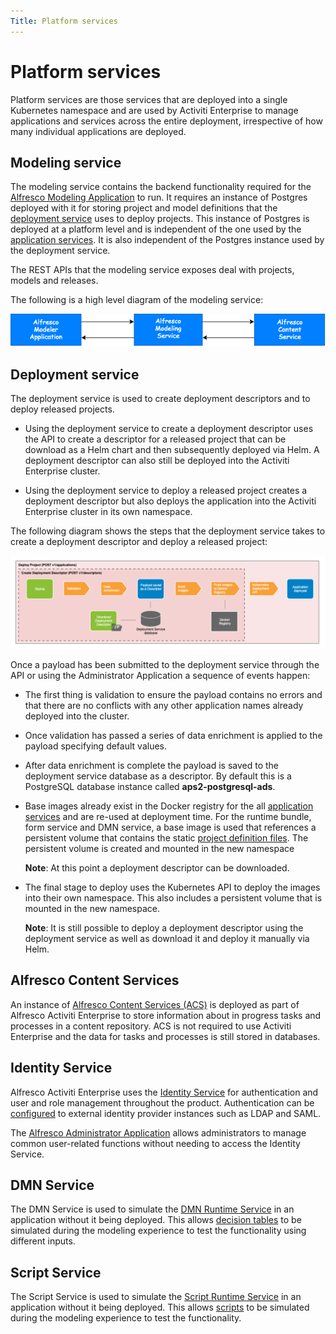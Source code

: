 ```yaml
---
Title: Platform services
---
```


# Platform services
Platform services are those services that are deployed into a single Kubernetes namespace and are used by Activiti Enterprise to manage applications and services across the entire deployment, irrespective of how many individual applications are deployed.

## Modeling service
The modeling service contains the backend functionality required for the [Alfresco Modeling Application](../modeling/README.md) to run. It requires an instance of Postgres deployed with it for storing project and model definitions that the [deployment service](#deployment-service) uses to deploy projects. This instance of Postgres is deployed at a platform level and is independent of the one used by the [application services](../architecture/application.md). It is also independent of the Postgres instance used by the deployment service.

The REST APIs that the modeling service exposes deal with projects, models and releases. 

The following is a high level diagram of the modeling service:

![Modeling service diagram](../images/arch-modeling.png)

## Deployment service
The deployment service is used to create deployment descriptors and to deploy released projects. 

* Using the deployment service to create a deployment descriptor uses the API to create a descriptor for a released project that can be download as a Helm chart and then subsequently deployed via Helm. A deployment descriptor can also still be deployed into the Activiti Enterprise cluster. 

* Using the deployment service to deploy a released project creates a deployment descriptor but also deploys the application into the Activiti Enterprise cluster in its own namespace. 

The following diagram shows the steps that the deployment service takes to create a deployment descriptor and deploy a released project:

![Deployment service diagram](../images/arch-deployment-service.png)

Once a payload has been submitted to the deployment service through the API or using the Administrator Application a sequence of events happen:

* The first thing is validation to ensure the payload contains no errors and that there are no conflicts with any other application names already deployed into the cluster. 
* Once validation has passed a series of data enrichment is applied to the payload specifying default values. 
* After data enrichment is complete the payload is saved to the deployment service database as a descriptor. By default this is a PostgreSQL database instance called **aps2-postgresql-ads**.
* Base images already exist in the Docker registry for the all [application services](../architecture/application.md) and are re-used at deployment time. For the runtime bundle, form service and DMN service, a base image is used that references a persistent volume that contains the static [project definition files](../modeling/projects.md#files). The persistent volume is created and mounted in the new namespace 

	**Note**: At this point a deployment descriptor can be downloaded.

* The final stage to deploy uses the Kubernetes API to deploy the images into their own namespace. This also includes a persistent volume that is mounted in the new namespace.

	**Note**: It is still possible to deploy a deployment descriptor using the deployment service as well as download it and deploy it manually via Helm. 

## Alfresco Content Services
An instance of [Alfresco Content Services (ACS)](https://docs.alfresco.com/6.1/references/whats-new.html) is deployed as part of Alfresco Activiti Enterprise to store information about in progress tasks and processes in a content repository. ACS is not required to use Activiti Enterprise and the data for tasks and processes is still stored in databases.

## Identity Service
Alfresco Activiti Enterprise uses the [Identity Service](https://docs.alfresco.com/identity/concepts/identity-overview.html) for authentication and user and role management throughout the product. Authentication can be [configured](http://docs.alfresco.com/identity/concepts/identity-configure.html) to external identity provider instances such as LDAP and SAML. 

The [Alfresco Administrator Application](../administrator/identity/README.md) allows administrators to manage common user-related functions without needing to access the Identity Service. 

## DMN Service
The DMN Service is used to simulate the [DMN Runtime Service](../architecture/application.md#dmn-runtime-service) in an application without it being deployed. This allows [decision tables](../modeling/decisions.md) to be simulated during the modeling experience to test the functionality using different inputs.

## Script Service
The Script Service is used to simulate the [Script Runtime Service](../architecture/application.md#script-runtime-service) in an application without it being deployed. This allows [scripts](../modeling/scripts.md) to be simulated during the modeling experience to test the functionality.